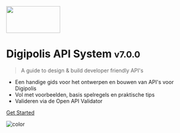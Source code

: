 <!-- _coverpage.md -->

<img src="http://cdn.antwerpen.be/digipolis_branding_scss/5.0.0/assets/images/digipolis-logo.svg" width="144" height="72">

# Digipolis API System <small>v7.0.0</small>

> A guide to design & build developer friendly API's

- Een handige gids voor het ontwerpen en bouwen van API's voor Digipolis
- Vol met voorbeelden, basis spelregels en praktische tips 
- Valideren via de Open API Validator

<!-- [GitHub](https://github.com/digipolisantwerpdocumentation/api-system) -->
[Get Started](#main)

![color](#0057b7)
